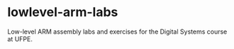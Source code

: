 # lowlevel-arm-labs
Low-level ARM assembly labs and exercises for the Digital Systems course at UFPE.
